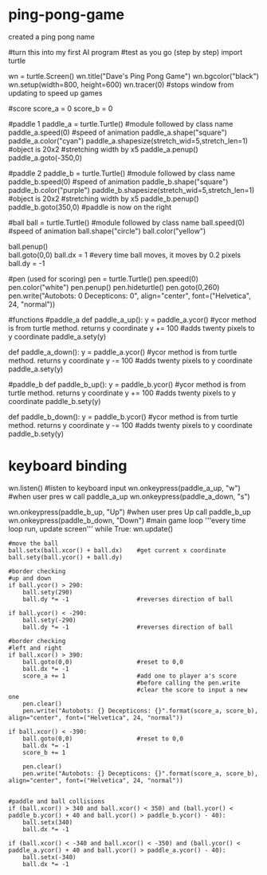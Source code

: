 # ping-pong-game
created a ping pong name

#turn this into my first AI program 
#test as you go (step by step)
import turtle

wn = turtle.Screen()
wn.title("Dave's Ping Pong Game")
wn.bgcolor("black")
wn.setup(width=800, height=600)
wn.tracer(0) 						#stops window from updating to speed up games 

#score 
score_a = 0
score_b = 0

#paddle 1
paddle_a = turtle.Turtle()			#module followed by class name
paddle_a.speed(0)					#speed of animation
paddle_a.shape("square")
paddle_a.color("cyan")
paddle_a.shapesize(stretch_wid=5,stretch_len=1)			#object is 20x2
														#stretching width by x5
paddle_a.penup()															
paddle_a.goto(-350,0)


#paddle 2
paddle_b = turtle.Turtle()			#module followed by class name
paddle_b.speed(0)					#speed of animation
paddle_b.shape("square")
paddle_b.color("purple")
paddle_b.shapesize(stretch_wid=5,stretch_len=1)			#object is 20x2
														#stretching width by x5
paddle_b.penup()															
paddle_b.goto(350,0)				#paddle is now on the right


#ball
ball = turtle.Turtle()			#module followed by class name
ball.speed(0)					#speed of animation
ball.shape("circle")
ball.color("yellow")

ball.penup()															
ball.goto(0,0)
ball.dx = 1					#every time ball moves, it moves by 0.2 pixels
ball.dy = -1


#pen (used for scoring)
pen = turtle.Turtle()
pen.speed(0)
pen.color("white")
pen.penup()
pen.hideturtle()
pen.goto(0,260)
pen.write("Autobots: 0 Decepticons: 0", align="center", font=("Helvetica", 24, "normal"))

#functions
#paddle_a
def paddle_a_up():
	y = paddle_a.ycor()			#ycor method is from turtle method. returns y coordinate
	y += 100						#adds twenty pixels to y coordinate
	paddle_a.sety(y)
	
def paddle_a_down():
	y = paddle_a.ycor()			#ycor method is from turtle method. returns y coordinate
	y -= 100						#adds twenty pixels to y coordinate
	paddle_a.sety(y)
	
#paddle_b
def paddle_b_up():
	y = paddle_b.ycor()			#ycor method is from turtle method. returns y coordinate
	y += 100						#adds twenty pixels to y coordinate
	paddle_b.sety(y)
	
def paddle_b_down():
	y = paddle_b.ycor()			#ycor method is from turtle method. returns y coordinate
	y -= 100						#adds twenty pixels to y coordinate
	paddle_b.sety(y)
	
# keyboard binding 
wn.listen()							#listen to keyboard input
wn.onkeypress(paddle_a_up, "w")		#when user pres w call paddle_a_up
wn.onkeypress(paddle_a_down, "s")

wn.onkeypress(paddle_b_up, "Up")		#when user pres Up call paddle_b_up
wn.onkeypress(paddle_b_down, "Down")
#main game loop 
'''every time loop run, update screen'''
while True:
	wn.update()	
	
	#move the ball
	ball.setx(ball.xcor() + ball.dx)	#get current x coordinate 			
	ball.sety(ball.ycor() + ball.dy)		
	
	#border checking
	#up and down
	if ball.ycor() > 290:
		ball.sety(290)
		ball.dy *= -1					#reverses direction of ball
		
	if ball.ycor() < -290:
		ball.sety(-290)
		ball.dy *= -1					#reverses direction of ball
		
	#border checking
	#left and right
	if ball.xcor() > 390: 
		ball.goto(0,0)					#reset to 0,0
		ball.dx *= -1
		score_a += 1					#add one to player a's score
										#before calling the pen.write
										#clear the score to input a new one
		pen.clear()
		pen.write("Autobots: {} Decepticons: {}".format(score_a, score_b), align="center", font=("Helvetica", 24, "normal"))
		
	if ball.xcor() < -390: 
		ball.goto(0,0)					#reset to 0,0
		ball.dx *= -1
		score_b += 1
		
		pen.clear()
		pen.write("Autobots: {} Decepticons: {}".format(score_a, score_b), align="center", font=("Helvetica", 24, "normal"))
		
		
	#paddle and ball collisions
	if (ball.xcor() > 340 and ball.xcor() < 350) and (ball.ycor() < paddle_b.ycor() + 40 and ball.ycor() > paddle_b.ycor() - 40):
		ball.setx(340)
		ball.dx *= -1
		
	if (ball.xcor() < -340 and ball.xcor() < -350) and (ball.ycor() < paddle_a.ycor() + 40 and ball.ycor() > paddle_a.ycor() - 40):
		ball.setx(-340)
		ball.dx *= -1
